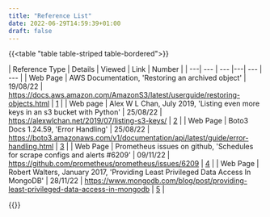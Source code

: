 ```yaml
---
title: "Reference List"
date: 2022-06-29T14:59:39+01:00
draft: false
---
```


{{<table "table table-striped table-bordered">}}

|  Reference Type | Details | Viewed | Link | Number |
| ---| --- | --- |---| --- | --- |
| Web Page | AWS Documentation, 'Restoring an archived object' | 19/08/22 | <https://docs.aws.amazon.com/AmazonS3/latest/userguide/restoring-objects.html> | <td id="1"> [1](/posts/hack-3985)</td> |
| Web page | Alex W L Chan, July 2019, 'Listing even more keys in an s3 bucket with Python' | 25/08/22 | <https://alexwlchan.net/2019/07/listing-s3-keys/> | <td id="2"> [2](/posts/hack-3985)</td> |
| Web Page | Boto3 Docs 1.24.59, 'Error Handling' | 25/08/22 | <https://boto3.amazonaws.com/v1/documentation/api/latest/guide/error-handling.html> | <td id="3"> [3](/posts/hack-3985)</td> |
| Web Page | Prometheus issues on github, 'Schedules for scrape configs and alerts #6209' | 09/11/22 | <https://github.com/prometheus/prometheus/issues/6209> | <td id="4"> [4](/posts/hack-3985)</td> |
| Web Page | Robert Walters, January 2017, 'Providing Least Privileged Data Access In MongoDB' | 28/11/22 | <https://www.mongodb.com/blog/post/providing-least-privileged-data-access-in-mongodb> | <td id="5"> [5](/posts/hack-hw255)</td>  |

{{</table>}}
